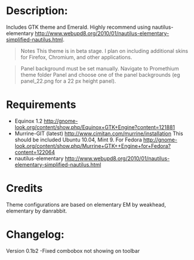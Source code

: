 # Description:
Includes GTK theme and Emerald. Highly recommend using nautilus-elementary http://www.webupd8.org/2010/01/nautilus-elementary-simplified-nautilus.html. 

> Notes
> This theme is in beta stage. I plan on including additional skins for Firefox, Chromium, and other applications. 

> Panel background must be set manually. Navigate to Promethium theme folder Panel and choose one of the panel backgrounds (eg panel_22.png for a 22 px height panel). 

# Requirements
* Equinox 1.2 http://gnome-look.org/content/show.php/Equinox+GTK+Engine?content=121881
* Murrine-GIT (latest) http://www.cimitan.com/murrine/installation This should be included Ubuntu 10.04, Mint 9. For Fedora http://gnome-look.org/content/show.php/Murrine+GTK++Engine+for+Fedora?content=122064
* nautilus-elementary http://www.webupd8.org/2010/01/nautilus-elementary-simplified-nautilus.html

# Credits
Theme configurations are based on elementary EM by weakhead, elementary by danrabbit.

# Changelog:
Version 0.1b2
-Fixed combobox not showing on toolbar
